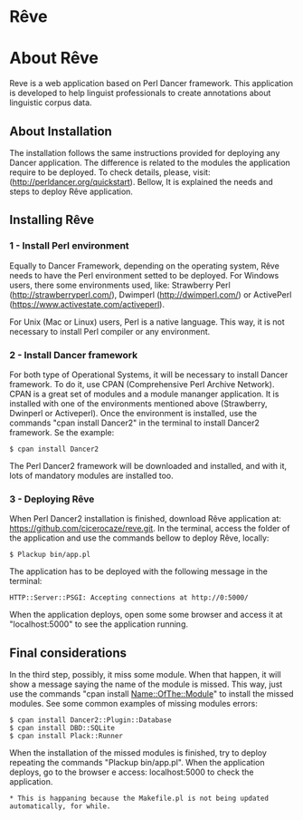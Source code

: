 ﻿Rêve
====

# About Rêve

Reve is a web application based on Perl Dancer framework. This application is developed to help linguist professionals to create annotations about linguistic corpus data.  

## About Installation

The installation follows the same instructions provided for deploying any Dancer application. The difference is related to the modules the application require to be deployed. To check details, please, visit: (http://perldancer.org/quickstart). Bellow, It is explained the needs and steps to deploy Rêve application.

## Installing Rêve

### 1 - Install Perl environment

Equally to Dancer Framework, depending on the operating system, Rêve needs to have the Perl environment setted to be deployed. For Windows users, there some environments used, like: Strawberry Perl (http://strawberryperl.com/), Dwimperl (http://dwimperl.com/) or ActivePerl (https://www.activestate.com/activeperl).

For Unix (Mac or Linux) users, Perl is a native language. This way, it is not necessary to install Perl compiler or any environment.

### 2 - Install Dancer framework

For both type of Operational Systems, it will be necessary to install Dancer framework. To do it, use CPAN (Comprehensive Perl Archive Network). CPAN is a great set of modules and a module mananger application. It is installed with one of the environments mentioned above (Strawberry, Dwinperl or Activeperl). Once the environment is installed, use the commands "cpan install Dancer2" in the terminal to install Dancer2 framework. Se the example:

    $ cpan install Dancer2

The Perl Dancer2 framework will be downloaded and installed, and with it, lots of mandatory modules are installed too.

### 3 - Deploying Rêve

When Perl Dancer2 installation is finished, download Rêve application at: https://github.com/cicerocaze/reve.git. In the terminal, access the folder of the application and use the commands bellow to deploy Rêve, locally:

    $ Plackup bin/app.pl

The application has to be deployed with the following message in the terminal:

    HTTP::Server::PSGI: Accepting connections at http://0:5000/

When the application deploys, open some some browser and access it at "localhost:5000" to see the application running.

## Final considerations

In the third step, possibly, it miss some module. When that happen, it will show a message saying the name of the module is missed. This way, just use the commands "cpan install <Name::OfThe::Module>" to install the missed modules. See some common examples of missing modules errors:

    $ cpan install Dancer2::Plugin::Database
    $ cpan install DBD::SQLite
    $ cpan install Plack::Runner

When the installation of the missed modules is finished, try to deploy repeating the commands "Plackup bin/app.pl". When the application deploys, go to the browser e access: localhost:5000 to check the application.

    * This is happaning because the Makefile.pl is not being updated automatically, for while.
